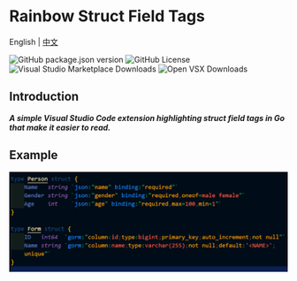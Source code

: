 # Rainbow Struct Field Tags

English | [中文](README.zh.md)

![GitHub package.json version](https://img.shields.io/github/package-json/v/se-dev-pion/rainbow-struct-field-tags?color=11bb1f) ![GitHub License](https://img.shields.io/github/license/se-dev-pion/rainbow-struct-field-tags?color=282661) ![Visual Studio Marketplace Downloads](https://img.shields.io/visual-studio-marketplace/d/se-dev-pion.rainbow-struct-field-tags?label=ms-market+downloads&color=0078d4) ![Open VSX Downloads](https://img.shields.io/open-vsx/dt/se-dev-pion/rainbow-struct-field-tags?label=open-vsx+downloads&color=c160ef)

## Introduction

***A simple Visual Studio Code extension highlighting struct field tags in Go that make it easier to read.***

## Example

![demo.png](https://raw.githubusercontent.com/se-dev-pion/rainbow-struct-field-tags/refs/heads/main/images/demo.png)
